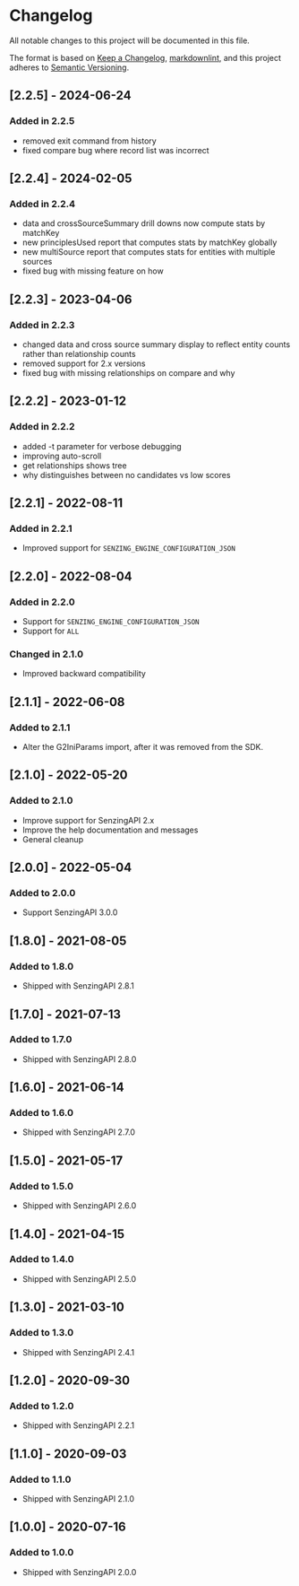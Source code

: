 # Changelog

All notable changes to this project will be documented in this file.

The format is based on [Keep a Changelog](https://keepachangelog.com/en/1.0.0/),
[markdownlint](https://dlaa.me/markdownlint/),
and this project adheres to [Semantic Versioning](https://semver.org/spec/v2.0.0.html).

## [2.2.5] - 2024-06-24

### Added in 2.2.5

- removed exit command from history
- fixed compare bug where record list was incorrect

## [2.2.4] - 2024-02-05

### Added in 2.2.4

- data and crossSourceSummary drill downs now compute stats by matchKey
- new principlesUsed report that computes stats by matchKey globally
- new multiSource report that computes stats for entities with multiple sources
- fixed bug with missing feature on how

## [2.2.3] - 2023-04-06

### Added in 2.2.3

- changed data and cross source summary display to reflect entity counts rather than relationship counts
- removed support for 2.x versions
- fixed bug with missing relationships on compare and why

## [2.2.2] - 2023-01-12

### Added in 2.2.2

- added -t parameter for verbose debugging
- improving auto-scroll
- get relationships shows tree
- why distinguishes between no candidates vs low scores

## [2.2.1] - 2022-08-11

### Added in 2.2.1

- Improved support for `SENZING_ENGINE_CONFIGURATION_JSON`

## [2.2.0] - 2022-08-04

### Added in 2.2.0

- Support for `SENZING_ENGINE_CONFIGURATION_JSON`
- Support for `ALL`

### Changed in 2.1.0

- Improved backward compatibility

## [2.1.1] - 2022-06-08

### Added to 2.1.1

- Alter the G2IniParams import, after it was removed from the SDK.

## [2.1.0] - 2022-05-20

### Added to 2.1.0

- Improve support for SenzingAPI 2.x
- Improve the help documentation and messages
- General cleanup

## [2.0.0] - 2022-05-04

### Added to 2.0.0

- Support SenzingAPI 3.0.0

## [1.8.0] - 2021-08-05

### Added to 1.8.0

- Shipped with SenzingAPI 2.8.1

## [1.7.0] - 2021-07-13

### Added to 1.7.0

- Shipped with SenzingAPI 2.8.0

## [1.6.0] - 2021-06-14

### Added to 1.6.0

- Shipped with SenzingAPI 2.7.0

## [1.5.0] - 2021-05-17

### Added to 1.5.0

- Shipped with SenzingAPI 2.6.0

## [1.4.0] - 2021-04-15

### Added to 1.4.0

- Shipped with SenzingAPI 2.5.0

## [1.3.0] - 2021-03-10

### Added to 1.3.0

- Shipped with SenzingAPI 2.4.1

## [1.2.0] - 2020-09-30

### Added to 1.2.0

- Shipped with SenzingAPI 2.2.1

## [1.1.0] - 2020-09-03

### Added to 1.1.0

- Shipped with SenzingAPI 2.1.0

## [1.0.0] - 2020-07-16

### Added to 1.0.0

- Shipped with SenzingAPI 2.0.0
